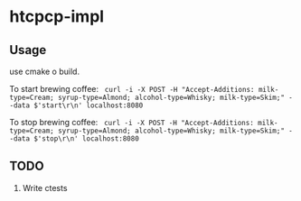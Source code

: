 # htcpcp-impl

## Usage
use cmake o build.

To start brewing coffee:
` curl -i -X POST -H "Accept-Additions: milk-type=Cream; syrup-type=Almond; alcohol-type=Whisky; milk-type=Skim;" --data $'start\r\n' localhost:8080`

To stop brewing coffee:
` curl -i -X POST -H "Accept-Additions: milk-type=Cream; syrup-type=Almond; alcohol-type=Whisky; milk-type=Skim;" --data $'stop\r\n' localhost:8080`

## TODO
1. Write ctests
